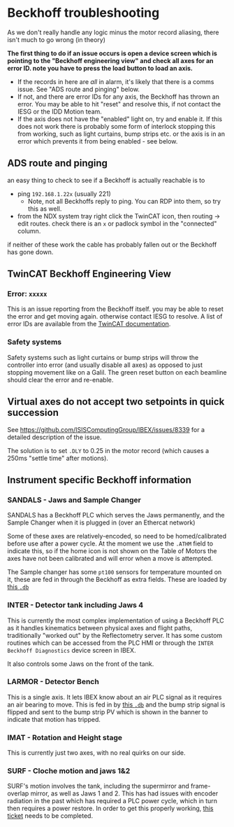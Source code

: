 # Beckhoff troubleshooting

As we don't really handle any logic minus the motor record aliasing, there isn't much to go wrong (in theory) 

**The first thing to do if an issue occurs is open a device screen which is pointing to the "Beckhoff engineering view" and check all axes for an error ID. note you have to press the load button to load an axis.**
- If the records in here are _all_ in alarm, it's likely that there is a comms issue. See "ADS route and pinging" below. 
- If not, and there are error IDs for any axis, the Beckhoff has thrown an error. You may be able to hit "reset" and resolve this, if not contact the IESG or the IDD Motion team. 
- If the axis does not have the "enabled" light on, try and enable it. If this does not work there is probably some form of interlock stopping this from working, such as light curtains, bump strips etc. or the axis is in an error which prevents it from being enabled - see below.

## ADS route and pinging
an easy thing to check to see if a Beckhoff is actually reachable is to
- ping `192.168.1.22x` (usually 221)
  * Note, not all Beckhoffs reply to ping. You can RDP into them, so try this as well.
- from the NDX system tray right click the TwinCAT icon, then routing -> edit routes. check there is an `x` or padlock symbol in the "connected" column. 

if neither of these work the cable has probably fallen out or the Beckhoff has gone down. 

## TwinCAT Beckhoff Engineering View

### Error: `xxxxx`
This is an issue reporting from the Beckhoff itself. you may be able to reset the error and get moving again. otherwise contact IESG to resolve. A list of error IDs are available from the [TwinCAT documentation](https://infosys.beckhoff.com/english.php?content=../content/1033/tcdiagnostics/513122571.html&id=3090135020933951410). 

### Safety systems
Safety systems such as light curtains or bump strips will throw the controller into error (and usually disable all axes) as opposed to just stopping movement like on a Galil. The green reset button on each beamline should clear the error and re-enable. 

## Virtual axes do not accept two setpoints in quick succession

See https://github.com/ISISComputingGroup/IBEX/issues/8339 for a detailed description of the issue.

The solution is to set `.DLY` to 0.25 in the motor record (which causes a 250ms "settle time" after motions).

## Instrument specific Beckhoff information

### SANDALS - Jaws and Sample Changer

SANDALS has a Beckhoff PLC which serves the Jaws permanently, and the Sample Changer when it is plugged in (over an Ethercat network)

Some of these axes are relatively-encoded, so need to be homed/calibrated before use after a power cycle. At the moment we use the `.ATHM` field to indicate this, so if the home icon is not shown on the Table of Motors the axes have not been calibrated and will error when a move is attempted.

The Sample changer has some `pt100` sensors for temperature mounted on it, these are fed in through the Beckhoff as extra fields. These are loaded by [this `.db`](https://github.com/ISISComputingGroup/EPICS-motorExtensions/blob/master/sandalsSampleChangerApp/Db/sandals_sample_changer_beckhoff_extras.substitutions)

### INTER - Detector tank including Jaws 4

This is currently the most complex implementation of using a Beckhoff PLC as it handles kinematics between physical axes and flight paths, traditionally "worked out" by the Reflectometry server. It has some custom routines which can be accessed from the PLC HMI or through the `INTER Beckhoff Diagnostics` device screen in IBEX.

It also controls some Jaws on the front of the tank. 

### LARMOR - Detector Bench

This is a single axis. It lets IBEX know about an air PLC signal as it requires an air bearing to move. This is fed in by [this `.db`](https://github.com/ISISComputingGroup/EPICS-motorExtensions/blob/master/larmorBeckhoffExtrasApp/Db/larmor_beckhoff_extras.substitutions) and the bump strip signal is flipped and sent to the bump strip PV which is shown in the banner to indicate that motion has tripped.

### IMAT - Rotation and Height stage

This is currently just two axes, with no real quirks on our side. 

### SURF - Cloche motion and jaws 1&2

SURF's motion involves the tank, including the supermirror and frame-overlap mirror, as well as Jaws 1 and 2. This has had issues with encoder radiation in the past which has required a PLC power cycle, which in turn then requires a power restore. In order to get this properly working, [this ticket](https://github.com/ISISComputingGroup/IBEX/issues/8464) needs to be completed.

